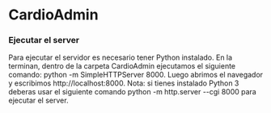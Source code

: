# CardioAdmin

### Ejecutar el server
Para ejecutar el servidor es necesario tener Python instalado. En la terminan, dentro de la carpeta CardioAdmin ejecutamos el siguiente comando: python -m SimpleHTTPServer 8000. Luego abrimos el navegador y escribimos http://localhost:8000. Nota: si tienes instalado Python 3 deberas usar el siguiente comando python -m http.server --cgi 8000 para ejecutar el server. 